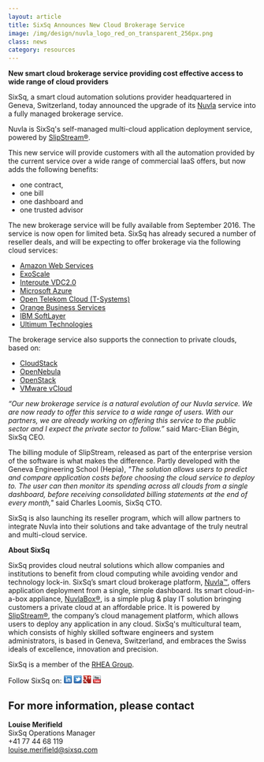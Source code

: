 ```yaml
---
layout: article
title: SixSq Announces New Cloud Brokerage Service
image: /img/design/nuvla_logo_red_on_transparent_256px.png 
class: news
category: resources
---
```


**New smart cloud brokerage service providing cost effective access to wide range of cloud providers**

SixSq, a smart cloud automation solutions provider headquartered in Geneva, Switzerland, today announced the upgrade of its [Nuvla](http://sixsq.com/services/nuvla/) service into a fully managed brokerage service. 

Nuvla is SixSq's self-managed multi-cloud application deployment service, powered by [SlipStream®](http://sixsq.com/products/slipstream/). 

This new service will provide customers with all the automation provided by the current service over a wide range of commercial IaaS offers, but now adds the following benefits:

- one contract, 
- one bill
- one dashboard and 
- one trusted advisor

The new brokerage service will be fully available from September 2016. The service is now open for limited beta.
SixSq has already secured a number of reseller deals, and will be expecting to offer brokerage via the
following cloud services:

- [Amazon Web Services](https://aws.amazon.com/)
- [ExoScale](https://www.exoscale.ch/)
- [Interoute VDC2.0](https://cloudstore.interoute.com/TryInterouteVDCFREE)
- [Microsoft Azure](https://azure.microsoft.com/en-us/)
- [Open Telekom Cloud (T-Systems)](https://www.t-systems.com/de/en/solutions/cloud/solutions/open-telekom-cloud/public-cloud-for-business-customers-247826)
- [Orange Business Services](http://www.orange-business.com/en/cloud-computing)
- [IBM SoftLayer](http://www.softlayer.com)
- [Ultimum Technologies](http://ultimum.io/)

The brokerage service also supports the connection to private clouds, based on:

- [CloudStack]((https://cloudstack.apache.org) )
- [OpenNebula](http://opennebula.org/)
- [OpenStack](https://www.openstack.org/)
- [VMware vCloud](https://www.vmware.com/cloud-computing/overview)

*“Our new brokerage service is a natural evolution of our Nuvla service. We are now ready to offer this
service to a wide range of users. With our partners, we are already working on offering this service to the
public sector and I expect the private sector to follow.”* said Marc-Elian Bégin, SixSq CEO.

The billing module of SlipStream, released as part of the enterprise version of the software is what makes the difference. Partly developed with the Geneva Engineering School (Hepia), *"The solution allows users to predict
and compare application costs before choosing the cloud service to deploy to. The user can then monitor its
spending across all clouds from a single dashboard, before receiving consolidated billing statements at the end
of every month,"* said Charles Loomis, SixSq CTO.

SixSq is also launching its reseller program, which will allow partners to integrate Nuvla into their
solutions and take advantage of the truly neutral and multi-cloud service.
 
**About SixSq**

SixSq provides cloud neutral solutions which allow companies and institutions to benefit from cloud computing while avoiding vendor and technology lock-in. SixSq’s smart cloud brokerage platform, [Nuvla™](http://sixsq.com/services/nuvla/), offers application deployment from a single, simple dashboard. Its smart cloud-in-a-box appliance, [NuvlaBox®](http://sixsq.com/products/nuvlabox/), is a simple plug & play IT solution bringing customers a private cloud at an affordable price. It is powered by [SlipStream®](http://sixsq.com/products/slipstream/), the company’s cloud management platform, which allows users to deploy any application in any cloud. SixSq's multicultural team, which consists of highly skilled software engineers and system administrators, is based in Geneva, Switzerland, and embraces the Swiss ideals of excellence, innovation and precision. 

SixSq is a member of the [RHEA Group](http://www.rheagroup.com).



Follow SixSq on:
<a href="http://linkedin.com/company/sixsq"><img src="/img/design/linkedin_small.png" alt="LinkedIn" width="16" /></a> <a href="http://twitter.com/@sixsq"><img src="/img/design/twitter_small.png" alt="Twitter" width="16" /></a> <a href="http://plus.google.com/+sixsq"><img src="/img/design/google_plus_small.png" alt="Google+" width="16" /></a> <a href="https://www.youtube.com/channel/UCGYw3n7c-QsDtsVH32By1-g"><img src="/img/design/youtube_small.png" alt="Youtube" width="16"/></a>

For more information, please contact
----

**Louise Merifield**  
SixSq Operations Manager  
+41 77 44 68 119  
[louise.merifield@sixsq.com](mailto:louise.merifield@sixsq.com)

